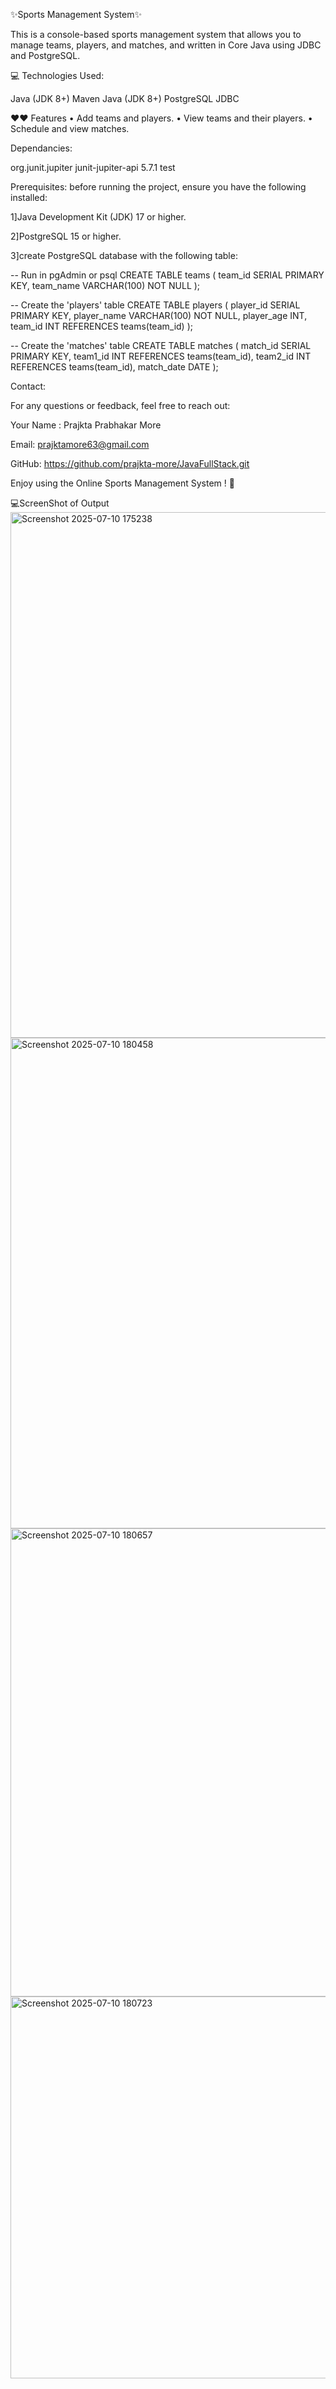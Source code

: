 ✨Sports Management System✨




This is a console-based sports management system that allows you to manage teams, players, and matches, and written in Core Java using JDBC and PostgreSQL.

💻 Technologies Used:

Java (JDK 8+)
Maven
Java (JDK 8+)
PostgreSQL
JDBC

❤️❤️ Features
•	Add teams and players.
•	View teams and their players.
•	Schedule and view matches.


Dependancies:

<dependency>
    <groupId>org.junit.jupiter</groupId>
    <artifactId>junit-jupiter-api</artifactId>
    <version>5.7.1</version>
    <scope>test</scope>
</dependency>

Prerequisites:
before running the project, ensure you have the following installed:

1]Java Development Kit (JDK) 17 or higher.

2]PostgreSQL 15 or higher.

3]create PostgreSQL database with the following table:

-- Run in pgAdmin or psql
CREATE TABLE teams (
    team_id SERIAL PRIMARY KEY,
    team_name VARCHAR(100) NOT NULL
);

-- Create the 'players' table
CREATE TABLE players (
    player_id SERIAL PRIMARY KEY,
    player_name VARCHAR(100) NOT NULL,
    player_age INT,
    team_id INT REFERENCES teams(team_id)
);

-- Create the 'matches' table
CREATE TABLE matches (
    match_id SERIAL PRIMARY KEY,
    team1_id INT REFERENCES teams(team_id),
    team2_id INT REFERENCES teams(team_id),
    match_date DATE
);

Contact:

For any questions or feedback, feel free to reach out:

Your Name : Prajkta Prabhakar More

Email: prajktamore63@gmail.com

GitHub: https://github.com/prajkta-more/JavaFullStack.git

Enjoy using the Online Sports Management System ! 🚀

💻ScreenShot of Output
<img width="950" height="841" alt="Screenshot 2025-07-10 175238" src="https://github.com/user-attachments/assets/56569ae1-3fd3-45c6-a16c-c153d6fb81b1" />
<img width="946" height="785" alt="Screenshot 2025-07-10 180458" src="https://github.com/user-attachments/assets/8b5e1c52-0a25-429d-a2ab-fc71671e601f" />
<img width="761" height="749" alt="Screenshot 2025-07-10 180657" src="https://github.com/user-attachments/assets/2bbf9453-8ec7-42a4-aefb-1ea46e4aef40" />
<img width="729" height="611" alt="Screenshot 2025-07-10 180723" src="https://github.com/user-attachments/assets/3d660523-68bf-4b1b-af56-9c45b55c88ba" />



